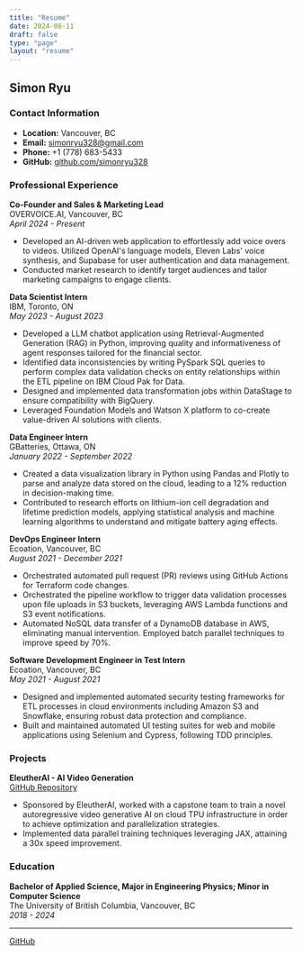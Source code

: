 ```yaml
---
title: "Resume"
date: 2024-06-11
draft: false
type: "page"
layout: "resume"
---
```


## Simon Ryu

### Contact Information
- **Location:** Vancouver, BC
- **Email:** simonryu328@gmail.com
- **Phone:** +1 (778) 683-5433
- **GitHub:** [github.com/simonryu328](https://github.com/simonryu328)

### Professional Experience

**Co-Founder and Sales & Marketing Lead**  
OVERVOICE.AI, Vancouver, BC  
*April 2024 - Present*

- Developed an AI-driven web application to effortlessly add voice overs to videos. Utilized OpenAI's language models, Eleven Labs' voice synthesis, and Supabase for user authentication and data management.
- Conducted market research to identify target audiences and tailor marketing campaigns to engage clients.

**Data Scientist Intern**  
IBM, Toronto, ON  
*May 2023 - August 2023*

- Developed a LLM chatbot application using Retrieval-Augmented Generation (RAG) in Python, improving quality and informativeness of agent responses tailored for the financial sector.
- Identified data inconsistencies by writing PySpark SQL queries to perform complex data validation checks on entity relationships within the ETL pipeline on IBM Cloud Pak for Data.
- Designed and implemented data transformation jobs within DataStage to ensure compatibility with BigQuery.
- Leveraged Foundation Models and Watson X platform to co-create value-driven AI solutions with clients.

**Data Engineer Intern**  
GBatteries, Ottawa, ON  
*January 2022 - September 2022*

- Created a data visualization library in Python using Pandas and Plotly to parse and analyze data stored on the cloud, leading to a 12% reduction in decision-making time.
- Contributed to research efforts on lithium-ion cell degradation and lifetime prediction models, applying statistical analysis and machine learning algorithms to understand and mitigate battery aging effects.

**DevOps Engineer Intern**  
Ecoation, Vancouver, BC  
*August 2021 - December 2021*

- Orchestrated automated pull request (PR) reviews using GitHub Actions for Terraform code changes.
- Orchestrated the pipeline workflow to trigger data validation processes upon file uploads in S3 buckets, leveraging AWS Lambda functions and S3 event notifications.
- Automated NoSQL data transfer of a DynamoDB database in AWS, eliminating manual intervention. Employed batch parallel techniques to improve speed by 70%.

**Software Development Engineer in Test Intern**  
Ecoation, Vancouver, BC  
*May 2021 - August 2021*

- Designed and implemented automated security testing frameworks for ETL processes in cloud environments including Amazon S3 and Snowflake, ensuring robust data protection and compliance.
- Built and maintained automated UI testing suites for web and mobile applications using Selenium and Cypress, following TDD principles.

### Projects

**EleutherAI - AI Video Generation**  
[GitHub Repository](https://github.com/simonryu328/2361-latent-video-diffusion)

- Sponsored by EleutherAI, worked with a capstone team to train a novel autoregressive video generative AI on cloud TPU infrastructure in order to achieve optimization and parallelization strategies.
- Implemented data parallel training techniques leveraging JAX, attaining a 30x speed improvement.

### Education

**Bachelor of Applied Science, Major in Engineering Physics; Minor in Computer Science**  
The University of British Columbia, Vancouver, BC  
*2018 - 2024*

---

[GitHub](https://github.com/simonryu328)
